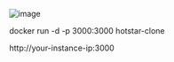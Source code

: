 ![image](https://github.com/surajpjoshi/disney-hotstar-clone/assets/47292337/8c629546-0529-4d9c-9f22-14388142cea0)


docker run -d -p 3000:3000 hotstar-clone

http://your-instance-ip:3000

